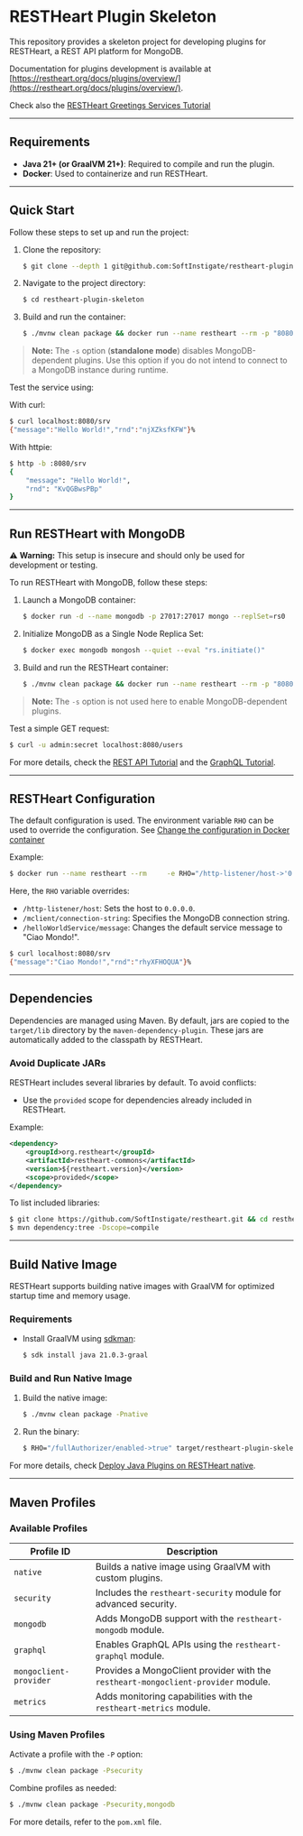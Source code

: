 # RESTHeart Plugin Skeleton

This repository provides a skeleton project for developing plugins for RESTHeart, a REST API platform for MongoDB.

Documentation for plugins development is available at [https://restheart.org/docs/plugins/overview/](https://restheart.org/docs/plugins/overview/).

Check also the [RESTHeart Greetings Services Tutorial](https://restheart.org/docs/plugins/tutorial)

---

## Requirements

- **Java 21+ (or GraalVM 21+)**: Required to compile and run the plugin.
- **Docker**: Used to containerize and run RESTHeart.

---

## Quick Start

Follow these steps to set up and run the project:

1. Clone the repository:
   ```bash
   $ git clone --depth 1 git@github.com:SoftInstigate/restheart-plugin-skeleton.git
   ```
2. Navigate to the project directory:
   ```bash
   $ cd restheart-plugin-skeleton
   ```
3. Build and run the container:
   ```bash
   $ ./mvnw clean package && docker run --name restheart --rm -p "8080:8080" -v ./target:/opt/restheart/plugins/custom softinstigate/restheart -s
   ```

> **Note:** The `-s` option (**standalone mode**) disables MongoDB-dependent plugins. Use this option if you do not intend to connect to a MongoDB instance during runtime.

Test the service using:

With curl:
```bash
$ curl localhost:8080/srv
{"message":"Hello World!","rnd":"njXZksfKFW"}%
```

With httpie:
```bash
$ http -b :8080/srv
{
    "message": "Hello World!",
    "rnd": "KvQGBwsPBp"
}
```

---

## Run RESTHeart with MongoDB

⚠️ **Warning:** This setup is insecure and should only be used for development or testing.

To run RESTHeart with MongoDB, follow these steps:

1. Launch a MongoDB container:
   ```bash
   $ docker run -d --name mongodb -p 27017:27017 mongo --replSet=rs0
   ```
2. Initialize MongoDB as a Single Node Replica Set:
   ```bash
   $ docker exec mongodb mongosh --quiet --eval "rs.initiate()"
   ```
3. Build and run the RESTHeart container:
   ```bash
   $ ./mvnw clean package && docker run --name restheart --rm -p "8080:8080" -v ./target:/opt/restheart/plugins/custom softinstigate/restheart
   ```

> **Note:** The `-s` option is not used here to enable MongoDB-dependent plugins.

Test a simple GET request:
```bash
$ curl -u admin:secret localhost:8080/users
```

For more details, check the [REST API Tutorial](https://restheart.org/docs/mongodb-rest/tutorial) and the [GraphQL Tutorial](https://restheart.org/docs/mongodb-graphql/tutorial).

---

## RESTHeart Configuration

The default configuration is used. The environment variable `RHO` can be used to override the configuration. See [Change the configuration in Docker container](https://restheart.org/docs/configuration#change-the-configuration-in-docker-container)

Example:
```bash
$ docker run --name restheart --rm     -e RHO="/http-listener/host->'0.0.0.0';/mclient/connection-string->'mongodb://host.docker.internal';/helloWorldService/message->'Ciao Mondo!'"     -p "8080:8080"     -v ./target:/opt/restheart/plugins/custom     softinstigate/restheart -s
```

Here, the `RHO` variable overrides:
- `/http-listener/host`: Sets the host to `0.0.0.0`.
- `/mclient/connection-string`: Specifies the MongoDB connection string.
- `/helloWorldService/message`: Changes the default service message to "Ciao Mondo!".

```bash
$ curl localhost:8080/srv
{"message":"Ciao Mondo!","rnd":"rhyXFHOQUA"}%
```

---

## Dependencies

Dependencies are managed using Maven. By default, jars are copied to the `target/lib` directory by the `maven-dependency-plugin`. These jars are automatically added to the classpath by RESTHeart.

### Avoid Duplicate JARs

RESTHeart includes several libraries by default. To avoid conflicts:
- Use the `provided` scope for dependencies already included in RESTHeart.

Example:
```xml
<dependency>
    <groupId>org.restheart</groupId>
    <artifactId>restheart-commons</artifactId>
    <version>${restheart.version}</version>
    <scope>provided</scope>
</dependency>
```

To list included libraries:
```bash
$ git clone https://github.com/SoftInstigate/restheart.git && cd restheart
$ mvn dependency:tree -Dscope=compile
```

---

## Build Native Image

RESTHeart supports building native images with GraalVM for optimized startup time and memory usage.

### Requirements
- Install GraalVM using [sdkman](https://sdkman.io/):
  ```bash
  $ sdk install java 21.0.3-graal
  ```

### Build and Run Native Image

1. Build the native image:
   ```bash
   $ ./mvnw clean package -Pnative
   ```
2. Run the binary:
   ```bash
   $ RHO="/fullAuthorizer/enabled->true" target/restheart-plugin-skeleton
   ```

For more details, check [Deploy Java Plugins on RESTHeart native](https://restheart.org/docs/plugins/deploy/#deploy-java-plugins-on-restheart-native).

---

## Maven Profiles

### Available Profiles

| Profile ID             | Description                                                                       |
| ---------------------- | --------------------------------------------------------------------------------- |
| `native`               | Builds a native image using GraalVM with custom plugins.                          |
| `security`             | Includes the `restheart-security` module for advanced security.                   |
| `mongodb`              | Adds MongoDB support with the `restheart-mongodb` module.                         |
| `graphql`              | Enables GraphQL APIs using the `restheart-graphql` module.                        |
| `mongoclient-provider` | Provides a MongoClient provider with the `restheart-mongoclient-provider` module. |
| `metrics`              | Adds monitoring capabilities with the `restheart-metrics` module.                 |

### Using Maven Profiles

Activate a profile with the `-P` option:
```bash
$ ./mvnw clean package -Psecurity
```

Combine profiles as needed:
```bash
$ ./mvnw clean package -Psecurity,mongodb
```

For more details, refer to the `pom.xml` file.
